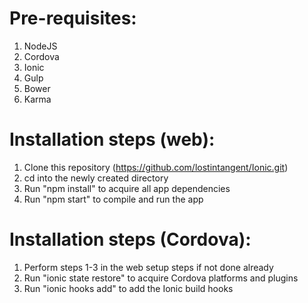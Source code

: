 # Pre-requisites:
1. NodeJS
2. Cordova
3. Ionic
4. Gulp
5. Bower
6. Karma

# Installation steps (web):
1. Clone this repository (https://github.com/lostintangent/Ionic.git)
2. cd into the newly created directory
3. Run "npm install" to acquire all app dependencies
4. Run "npm start" to compile and run the app

# Installation steps (Cordova):
1. Perform steps 1-3 in the web setup steps if not done already
2. Run "ionic state restore" to acquire Cordova platforms and plugins
3. Run "ionic hooks add" to add the Ionic build hooks